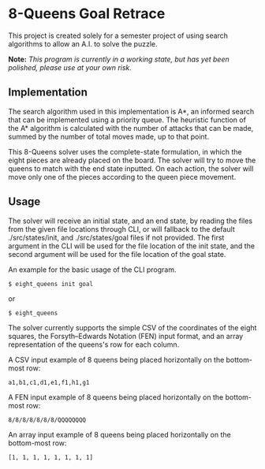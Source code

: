 # 8-Queens Goal Retrace
This project is created solely for a semester project of using search algorithms to allow an A.I. to solve the puzzle.

**Note:** _This program is currently in a working state, but has yet been polished, please use at your own risk._

## Implementation
The search algorithm used in this implementation is A*, an informed search that can be implemented using a priority queue. The heuristic function of the A* algorithm is calculated with the number of attacks that can be made, summed by the number of total moves made, up to that point.

This 8-Queens solver uses the complete-state formulation, in which the eight pieces are already placed on the board. The solver will try to move the queens to match with the end state inputted. On each action, the solver will move only one of the pieces according to the queen piece movement.

## Usage
The solver will receive an initial state, and an end state, by reading the files from the given file locations through CLI, or will fallback to the default ./src/states/init, and ./src/states/goal files if not provided. The first argument in the CLI will be used for the file location of the init state, and the second argument will be used for the file location of the goal state.

An example for the basic usage of the CLI program.
```
$ eight_queens init goal
```
or
```
$ eight_queens
```

The solver currently supports the simple CSV of the coordinates of the eight squares, the Forsyth–Edwards Notation (FEN) input format, and an array representation of the queens's row for each column.

A CSV input example of 8 queens being placed horizontally on the bottom-most row:
```
a1,b1,c1,d1,e1,f1,h1,g1
```
A FEN input example of 8 queens being placed horizontally on the bottom-most row:
```
8/8/8/8/8/8/8/QQQQQQQQ
```
An array input example of 8 queens being placed horizontally on the bottom-most row:
```
[1, 1, 1, 1, 1, 1, 1, 1]
```